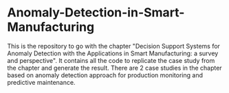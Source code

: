 # Anomaly-Detection-in-Smart-Manufacturing
This is the repository to go with the chapter "Decision Support Systems for Anomaly Detection with the Applications in Smart Manufacturing: a survey and perspective". It contains all the code to replicate the case study from the chapter and generate the result. There are 2 case studies in the chapter based on anomaly detection approach for production monitoring and predictive maintenance.
